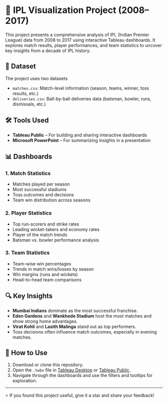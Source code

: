 # 🏏 IPL Visualization Project (2008–2017)

This project presents a comprehensive analysis of IPL (Indian Premier League) data from 2008 to 2017 using interactive Tableau dashboards. It explores match results, player performances, and team statistics to uncover key insights from a decade of IPL history.

## 📁 Dataset

The project uses two datasets 

- `matches.csv`: Match-level information (season, teams, winner, toss results, etc.)
- `deliveries.csv`: Ball-by-ball deliveries data (batsman, bowler, runs, dismissals, etc.)

## 🛠️ Tools Used

- **Tableau Public** – For building and sharing interactive dashboards
- **Microsoft PowerPoint** – For summarizing insights in a presentation

## 📊 Dashboards

### 1. Match Statistics
- Matches played per season
- Most successful stadiums
- Toss outcomes and decisions
- Team win distribution across seasons

### 2. Player Statistics
- Top run-scorers and strike rates
- Leading wicket-takers and economy rates
- Player of the match trends
- Batsman vs. bowler performance analysis

### 3. Team Statistics
- Team-wise win percentages
- Trends in match wins/losses by season
- Win margins (runs and wickets)
- Head-to-head team comparisons

## 🔍 Key Insights

- **Mumbai Indians** dominate as the most successful franchise.
- **Eden Gardens** and **Wankhede Stadium** host the most matches and show strong home advantages.
- **Virat Kohli** and **Lasith Malinga** stand out as top performers.
- Toss decisions often influence match outcomes, especially in evening matches.

## 🚀 How to Use

1. Download or clone this repository.
2. Open the `.twbx` file in [Tableau Desktop](https://www.tableau.com/products/desktop) or [Tableau Public](https://public.tableau.com/).
3. Navigate through the dashboards and use the filters and tooltips for exploration.
---

⭐ If you found this project useful, give it a star and share your feedback!
